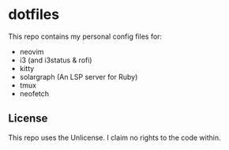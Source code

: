 # dotfiles

This repo contains my personal config files for:
- neovim
- i3 (and i3status & rofi)
- kitty
- solargraph (An LSP server for Ruby)
- tmux
- neofetch

## License
This repo uses the Unlicense. I claim no rights to the code within.
